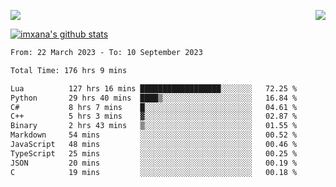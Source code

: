 <p>
  <a href="https://count.getloli.com/"><img src="https://count.getloli.com/get/@xana.readme?theme=moebooru-h"></a>
  <img src="https://weather-icon.journeyad.repl.co/@hangzhou?v=1" align="right">
</p>


<a href="https://github.com/imxana"><img align="center" src="https://github-readme-stats.vercel.app/api?username=imxana&show_icons=true&include_all_commits=true&hide_border=tru&custom_title=imxana%27s%20Github%20Stats" alt="imxana's github stats" /></a> 

<!--START_SECTION:waka-->

```txt
From: 22 March 2023 - To: 10 September 2023

Total Time: 176 hrs 9 mins

Lua          127 hrs 16 mins ██████████████████░░░░░░░   72.25 %
Python       29 hrs 40 mins  ████▒░░░░░░░░░░░░░░░░░░░░   16.84 %
C#           8 hrs 7 mins    █░░░░░░░░░░░░░░░░░░░░░░░░   04.61 %
C++          5 hrs 3 mins    ▓░░░░░░░░░░░░░░░░░░░░░░░░   02.87 %
Binary       2 hrs 43 mins   ▒░░░░░░░░░░░░░░░░░░░░░░░░   01.55 %
Markdown     54 mins         ░░░░░░░░░░░░░░░░░░░░░░░░░   00.52 %
JavaScript   48 mins         ░░░░░░░░░░░░░░░░░░░░░░░░░   00.46 %
TypeScript   25 mins         ░░░░░░░░░░░░░░░░░░░░░░░░░   00.25 %
JSON         20 mins         ░░░░░░░░░░░░░░░░░░░░░░░░░   00.19 %
C            19 mins         ░░░░░░░░░░░░░░░░░░░░░░░░░   00.18 %
```

<!--END_SECTION:waka-->
